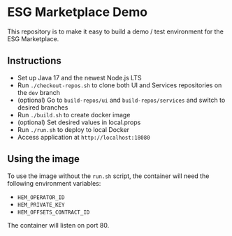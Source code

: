 # ESG Marketplace Demo 

This repository is to make it easy to build a demo / test environment for the ESG Marketplace.

## Instructions

- Set up Java 17 and the newest Node.js LTS
- Run `./checkout-repos.sh` to clone both UI and Services repositories on the `dev` branch
- (optional) Go to `build-repos/ui` and `build-repos/services` and switch to desired branches
- Run `./build.sh` to create docker image
- (optional) Set desired values in local.props
- Run `./run.sh` to deploy to local Docker
- Access application at `http://localhost:18080`

## Using the image

To use the image without the `run.sh` script, the container will need the following environment variables:
- `HEM_OPERATOR_ID`
- `HEM_PRIVATE_KEY`
- `HEM_OFFSETS_CONTRACT_ID`

The container will listen on port 80.
